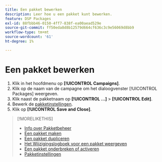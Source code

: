 ```yaml
---
title: Een pakket bewerken
description: Leer hoe u een pakket kunt bewerken.
feature: DSP Packages
exl-id: 88fbbb46-0150-4ff7-838f-ea00aead529e
source-git-commit: ff50eda8d8b12579d664cf636c3c9e56069d8bb9
workflow-type: tm+mt
source-wordcount: '61'
ht-degree: 1%

---
```


# Een pakket bewerken

1. Klik in het hoofdmenu op **[!UICONTROL Campaigns]**.
1. Klik op de naam van de campagne om het dialoogvenster [!UICONTROL Packages] weergeven.
1. Klik naast de pakketnaam op  **[!UICONTROL ...]** > **[!UICONTROL Edit]**.
1. Bewerk de [pakketinstellingen](package-settings.md).
1. Klik op **[!UICONTROL Save and Close]**.

>[!MORELIKETHIS]
>
>* [Info over Pakketbeheer](package-about.md)
>* [Een pakket maken](package-create.md)
>* [Een pakket dupliceren](package-duplicate.md)
>* [Het Wijzigingslogboek voor een pakket weergeven](package-change-log.md)
>* [Een pakket onderbreken of activeren](package-pause-activate.md)
>* [Pakketinstellingen](package-settings.md)

